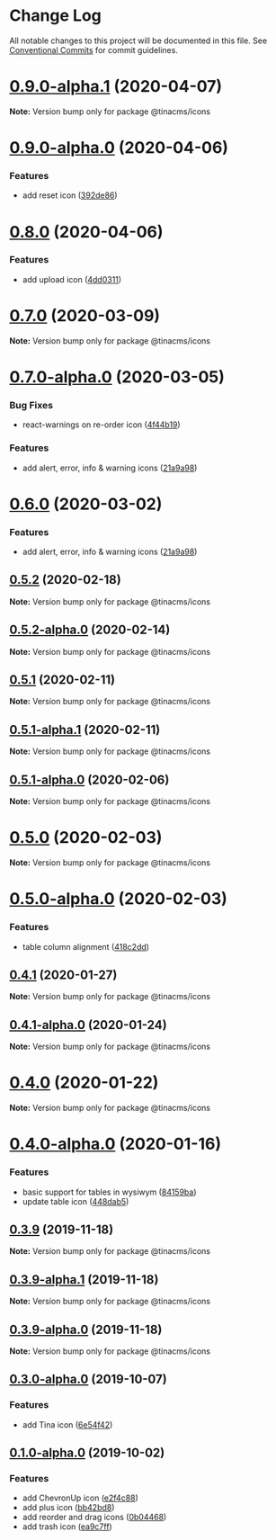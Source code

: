 # Change Log

All notable changes to this project will be documented in this file.
See [Conventional Commits](https://conventionalcommits.org) for commit guidelines.

# [0.9.0-alpha.1](https://github.com/tinacms/tinacms/compare/@tinacms/icons@0.9.0-alpha.0...@tinacms/icons@0.9.0-alpha.1) (2020-04-07)

**Note:** Version bump only for package @tinacms/icons





# [0.9.0-alpha.0](https://github.com/tinacms/tinacms/compare/@tinacms/icons@0.8.0...@tinacms/icons@0.9.0-alpha.0) (2020-04-06)


### Features

* add reset icon ([392de86](https://github.com/tinacms/tinacms/commit/392de86))





# [0.8.0](https://github.com/tinacms/tinacms/compare/@tinacms/icons@0.7.0...@tinacms/icons@0.8.0) (2020-04-06)


### Features

* add upload icon ([4dd0311](https://github.com/tinacms/tinacms/commit/4dd0311))





# [0.7.0](https://github.com/tinacms/tinacms/compare/@tinacms/icons@0.7.0-alpha.0...@tinacms/icons@0.7.0) (2020-03-09)

**Note:** Version bump only for package @tinacms/icons

# [0.7.0-alpha.0](https://github.com/tinacms/tinacms/compare/@tinacms/icons@0.5.2...@tinacms/icons@0.7.0-alpha.0) (2020-03-05)

### Bug Fixes

- react-warnings on re-order icon ([4f44b19](https://github.com/tinacms/tinacms/commit/4f44b19))

### Features

- add alert, error, info & warning icons ([21a9a98](https://github.com/tinacms/tinacms/commit/21a9a98))

# [0.6.0](https://github.com/tinacms/tinacms/compare/@tinacms/icons@0.5.2...@tinacms/icons@0.6.0) (2020-03-02)

### Features

- add alert, error, info & warning icons ([21a9a98](https://github.com/tinacms/tinacms/commit/21a9a98))

## [0.5.2](https://github.com/tinacms/tinacms/compare/@tinacms/icons@0.5.2-alpha.0...@tinacms/icons@0.5.2) (2020-02-18)

**Note:** Version bump only for package @tinacms/icons

## [0.5.2-alpha.0](https://github.com/tinacms/tinacms/compare/@tinacms/icons@0.5.1...@tinacms/icons@0.5.2-alpha.0) (2020-02-14)

**Note:** Version bump only for package @tinacms/icons

## [0.5.1](https://github.com/tinacms/tinacms/compare/@tinacms/icons@0.5.1-alpha.1...@tinacms/icons@0.5.1) (2020-02-11)

**Note:** Version bump only for package @tinacms/icons

## [0.5.1-alpha.1](https://github.com/tinacms/tinacms/compare/@tinacms/icons@0.5.1-alpha.0...@tinacms/icons@0.5.1-alpha.1) (2020-02-11)

**Note:** Version bump only for package @tinacms/icons

## [0.5.1-alpha.0](https://github.com/tinacms/tinacms/compare/@tinacms/icons@0.5.0...@tinacms/icons@0.5.1-alpha.0) (2020-02-06)

**Note:** Version bump only for package @tinacms/icons

# [0.5.0](https://github.com/tinacms/tinacms/compare/@tinacms/icons@0.5.0-alpha.0...@tinacms/icons@0.5.0) (2020-02-03)

**Note:** Version bump only for package @tinacms/icons

# [0.5.0-alpha.0](https://github.com/tinacms/tinacms/compare/@tinacms/icons@0.4.1...@tinacms/icons@0.5.0-alpha.0) (2020-02-03)

### Features

- table column alignment ([418c2dd](https://github.com/tinacms/tinacms/commit/418c2dd))

## [0.4.1](https://github.com/tinacms/tinacms/compare/@tinacms/icons@0.4.1-alpha.0...@tinacms/icons@0.4.1) (2020-01-27)

**Note:** Version bump only for package @tinacms/icons

## [0.4.1-alpha.0](https://github.com/tinacms/tinacms/compare/@tinacms/icons@0.4.0...@tinacms/icons@0.4.1-alpha.0) (2020-01-24)

**Note:** Version bump only for package @tinacms/icons

# [0.4.0](https://github.com/tinacms/tinacms/compare/@tinacms/icons@0.4.0-alpha.0...@tinacms/icons@0.4.0) (2020-01-22)

**Note:** Version bump only for package @tinacms/icons

# [0.4.0-alpha.0](https://github.com/tinacms/tinacms/compare/@tinacms/icons@0.3.9...@tinacms/icons@0.4.0-alpha.0) (2020-01-16)

### Features

- basic support for tables in wysiwym ([84159ba](https://github.com/tinacms/tinacms/commit/84159ba))
- update table icon ([448dab5](https://github.com/tinacms/tinacms/commit/448dab5))

## [0.3.9](https://github.com/tinacms/tinacms/compare/@tinacms/icons@0.3.9-alpha.1...@tinacms/icons@0.3.9) (2019-11-18)

**Note:** Version bump only for package @tinacms/icons

## [0.3.9-alpha.1](https://github.com/tinacms/tinacms/compare/@tinacms/icons@0.3.8...@tinacms/icons@0.3.9-alpha.1) (2019-11-18)

**Note:** Version bump only for package @tinacms/icons

## [0.3.9-alpha.0](https://github.com/tinacms/tinacms/compare/@tinacms/icons@0.3.8...@tinacms/icons@0.3.9-alpha.0) (2019-11-18)

**Note:** Version bump only for package @tinacms/icons

## [0.3.0-alpha.0](https://github.com/tinacms/tinacms/compare/@tinacms/icons@0.1.1...@tinacms/icons@0.3.0-alpha.0) (2019-10-07)

### Features

- add Tina icon ([6e54f42](https://github.com/tinacms/tinacms/commit/6e54f42))

## [0.1.0-alpha.0](https://github.com/tinacms/tinacms/compare/@tinacms/icons@0.0.1-alpha.4...@tinacms/icons@0.1.0-alpha.0) (2019-10-02)

### Features

- add ChevronUp icon ([e2f4c88](https://github.com/tinacms/tinacms/commit/e2f4c88))
- add plus icon ([bb42bd8](https://github.com/tinacms/tinacms/commit/bb42bd8))
- add reorder and drag icons ([0b04468](https://github.com/tinacms/tinacms/commit/0b04468))
- add trash icon ([ea9c7ff](https://github.com/tinacms/tinacms/commit/ea9c7ff))
